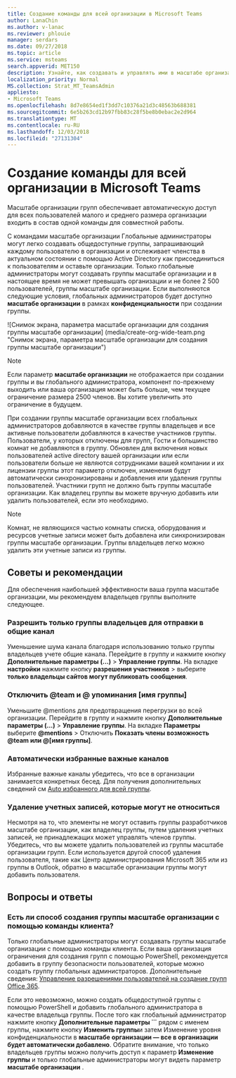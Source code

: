 ```yaml
---
title: Создание команды для всей организации в Microsoft Teams
author: LanaChin
ms.author: v-lanac
ms.reviewer: phlouie
manager: serdars
ms.date: 09/27/2018
ms.topic: article
ms.service: msteams
search.appverid: MET150
description: Узнайте, как создавать и управлять ими в масштабе организации группы в группах.
localization_priority: Normal
MS.collection: Strat_MT_TeamsAdmin
appliesto:
- Microsoft Teams
ms.openlocfilehash: 8d7e8654ed1f3dd7c10376a21d3c48563b688381
ms.sourcegitcommit: 6e5b263cd12b97fbb83c28f5be8b0ebac2e2d964
ms.translationtype: MT
ms.contentlocale: ru-RU
ms.lasthandoff: 12/03/2018
ms.locfileid: "27131304"
---
```

# <a name="create-an-org-wide-team-in-microsoft-teams"></a>Создание команды для всей организации в Microsoft Teams

Масштабе организации групп обеспечивает автоматическую доступ для всех пользователей малого и среднего размера организации входить в состав одной команды для совместной работы. 
 
С командами масштабе организации Глобальные администраторы могут легко создавать общедоступные группы, запрашивающий каждому пользователю в организации и отслеживает членства в актуальном состоянии с помощью Active Directory как присоединиться к пользователям и оставьте организации. Только глобальные администраторы могут создавать группы масштабе организации и в настоящее время не может превышать организации и не более 2 500 пользователей, группы масштабе организации. Если выполняются следующие условия, глобальных администраторов будет доступно **масштабе организации** в рамках **конфиденциальности** при создании группы.

![Снимок экрана, параметра масштабе организации для создания группы масштабе организации] (media/create-org-wide-team.png "Снимок экрана, параметра масштабе организации для создания группы масштабе организации")

> [!NOTE]
> Если параметр **масштабе организации** не отображается при создании группы и вы глобального администратора, компонент по-прежнему выходить или ваша организация может быть больше, чем текущее ограничение размера 2500 членов. Вы хотите увеличить это ограничение в будущем.

При создании группы масштабе организации всех глобальных администраторов добавляются в качестве группы владельцев и все активные пользователи добавляются в качестве участников группы. Пользователи, у которых отключены для групп, Гости и большинство комнат не добавляются в группу. Обновлен для включения новых пользователей active directory вашей организации или если пользователи больше не являются сотрудниками вашей компании и их лицензии группы этот параметр отключен, изменения будут автоматически синхронизированы и добавления или удаления группы пользователей. Участники групп не должно быть группы масштабе организации. Как владелец группы вы можете вручную добавить или удалить пользователей, если это необходимо.

> [!NOTE]
> Комнат, не являющихся частью комнаты списка, оборудования и ресурсов учетные записи может быть добавлена или синхронизирован группы масштабе организации. Группы владельцев легко можно удалить эти учетные записи из группы.

## <a name="best-practices"></a>Советы и рекомендации
Для обеспечения наибольшей эффективности ваша группа масштабе организации, мы рекомендуем владельцев группы выполните следующее.

### <a name="allow-only-team-owners-to-post-to-the-general-channel"></a>Разрешить только группы владельцев для отправки в общие канал
Уменьшение шума канала благодаря использованию только группы владельцев учете общие канала. Перейдите в группу и нажмите кнопку **Дополнительные параметры (...)**  >  **Управление группы**. На вкладке **настройки** нажмите кнопку **разрешения участников** > выберите **только владельцы сайтов могут публиковать сообщения**.
### <a name="turn-off-team-and-team-name-mentions"></a>Отключить @team и @ упоминания [имя группы]
 Уменьшите @mentions для предотвращения перегрузки во всей организации. Перейдите в группу и нажмите кнопку **Дополнительные параметры (...)**  >  **Управление группы**. На вкладке **Параметры** выберите **@mentions** > Отключить **Показать члены возможность @team или @[имя группы]**. 
### <a name="automatically-favorite-important-channels"></a>Автоматически избранные важные каналов
 Избранные важные каналы убедитесь, что все в организации занимается конкретных бесед. Для получения дополнительных сведений см [Auto избранного для всей группы](https://support.office.com/article/auto-favorite-channels-for-the-whole-team-a948272c-5aa5-429c-863c-4e1e1cd6b0f6).

### <a name="remove-accounts-that-might-not-belong"></a>Удаление учетных записей, которые могут не относиться
Несмотря на то, что элементы не могут оставить группы разработчиков масштабе организации, как владелец группы, путем удаления учетных записей, не принадлежащих может управлять членов группы. Убедитесь, что вы можете удалить пользователей из группы масштабе организации групп.  Если используется другой способ удаления пользователя, такие как Центр администрирования Microsoft 365 или из группы в Outlook, обратно в масштабе организации группы могут добавить пользователя. 

## <a name="faq"></a>Вопросы и ответы

### <a name="is-there-a-way-to-create-an-org-wide-team-other-than-using-the-teams-client"></a>Есть ли способ создания группы масштабе организации с помощью команды клиента? 

Только глобальные администраторы могут создавать группы масштабе организации с помощью команды клиента. Если ваша организация ограничения для создания групп с помощью PowerShell, рекомендуется добавить в группу безопасности пользователей, которые можно создать группу глобальных администраторов. Дополнительные сведения: [Управление разрешениями пользователей на создание групп Office 365](https://docs.microsoft.com/office365/admin/create-groups/manage-creation-of-groups). 

Если это невозможно, можно создать общедоступной группы с помощью PowerShell и добавить глобального администратора в качестве владельца группы. После того как глобальный администратор нажмите кнопку **Дополнительные параметры ˙˙˙** рядом с именем группы, нажмите кнопку **Изменить группы**и затем Изменение уровня конфиденциальности в **масштабе организации — все в организации будет автоматически добавлено**. Обратите внимание, что только владельцев группы можно получить доступ к параметр **Изменение группы** и только глобальные администраторы могут видеть параметр **масштабе организации** .

